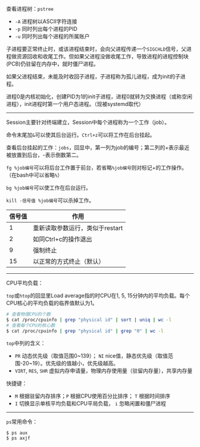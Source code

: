 查看进程树：`pstree`

* `-A` 进程树以ASCII字符连接
* `-p` 同时列出每个进程的PID
* `-u` 同时列出每个进程的所属账户

子进程要正常终止时，或该进程结束时，会向父进程传递一个`SIGCHLD`信号，父进程做资源回收和收尾工作。但如果父进程没做收尾工作，导致进程的进程控制块(PCB)仍驻留在内存中，就时僵尸进程。

如果父进程结束，未能及时收回子进程，子进程称为孤儿进程，成为init的子进程。

进程0是内核初始化，创建PID为1的init子进程，进程0就转为交换进程（或称空闲进程），init进程时第一个用户态进程。（现被systemd取代）

-----

Session主要针对终端建立，Session中每个进程称为一个工作（job）。

命令末尾加`&`可以使其后台运行。`Ctrl+z`可以将工作在后台挂起。

查看后台挂起的工作：`jobs`，回显中，第一列为job的编号；第二列的+表示最近被放置到后台，-表示倒数第二。

`fg %job编号`可以将后台工作置于前台，若省略`%job编号`则对标记+的工作操作。（在bash中可以省略`%`）

`bg %job编号`可以使工作在后台运行。

`kill -信号值 %job编号`可以杀掉工作。

|信号值|作用|
|---|---|
|1|重新读取参数运行，类似于restart|
|2|如同Ctrl+c的操作退出|
|9|强制终止|
|15|以正常的方式终止（默认）|

-----

CPU平均负载：

`top`或`htop`的回显里Load average指的时CPU在1, 5, 15分钟内的平均负载。每个CPU核心的平均负载的临界值默认为1。

``` Bash
# 查看物理CPU的个数
$ cat /proc/cpuinfo | grep "physical id" | sort | uniq | wc -l
# 查看每个CPU的核心数
$ cat /proc/cpuinfo | grep "physical id" | grep "0" | wc -l
```

`top`中列的含义：

* `PR` 动态优先级（取值范围0~139）； `NI` nice值，静态优先级（取值范围-20~19）。优先级的值越小，优先级越高。
* `VIRT`, `RES`, `SHR` 虚拟内存申请量，物理内存使用量（驻留内存量），共享内存量

快捷键：

* `M` 根据驻留内存排序；`P` 根据CPU使用百分比排序； `T` 根据时间排序
* `I` 切换显示单核平均负载和CPU平局负载， `i` 忽略闲置和僵尸进程

-----

`ps`常用命令：

``` Bash
$ ps aux
$ ps axjf
```


